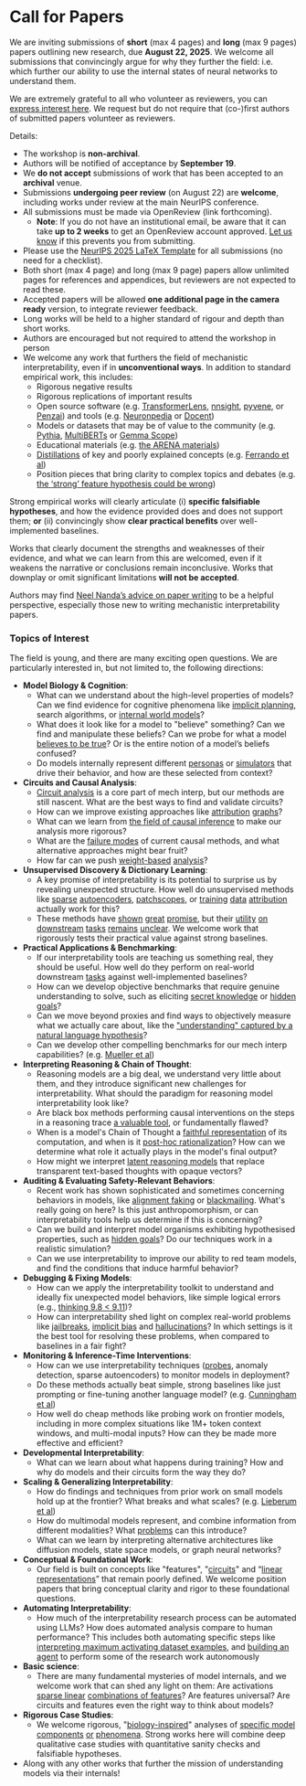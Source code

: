 # Call for Papers
We are inviting submissions of **short** (max 4 pages) and **long** (max 9 pages) papers outlining new research, due **August 22, 2025**. We welcome all submissions that convincingly argue for why they further the field: i.e. which further our ability to use the internal states of neural networks to understand them. 

We are extremely grateful to all who volunteer as reviewers, you can [express interest here](https://www.google.com/url?q=https://docs.google.com/forms/d/e/1FAIpQLSdiw1SJllzoTz_nqzDTzTOGb9DV3W_truQyh-WvYj_QGIi7Mg/viewform?usp%3Ddialog&sa=D&source=editors&ust=1752613704101347&usg=AOvVaw3TanBnnCdmDIfvolO94uSn). We request but do not require that (co-)first authors of submitted papers volunteer as reviewers. 

Details: 
* The workshop is **non-archival**.
* Authors will be notified of acceptance by **September 19**.
* We **do not accept** submissions of work that has been accepted to an **archival** venue.
* Submissions **undergoing peer review** (on August 22) are **welcome**, including works under review at the main NeurIPS conference.
* All submissions must be made via OpenReview (link forthcoming).
  * **Note**: If you do not have an institutional email, be aware that it can take **up to 2 weeks** to get an OpenReview account approved. [Let us know](mailto:neurips2025@mechinterpworkshop.com) if this prevents you from submitting.
* Please use the [NeurIPS 2025 LaTeX Template](https://www.google.com/url?q=https://media.neurips.cc/Conferences/NeurIPS2025/Styles.zip&sa=D&source=editors&ust=1752613704102872&usg=AOvVaw0TRT0RBspUh5bG9EEgoFdt) for all submissions (no need for a checklist).
* Both short (max 4 page) and long (max 9 page) papers allow unlimited pages for references and appendices, but reviewers are not expected to read these.
* Accepted papers will be allowed **one additional page in the camera ready** version, to integrate reviewer feedback.
* Long works will be held to a higher standard of rigour and depth than short works.
* Authors are encouraged but not required to attend the workshop in person
* We welcome any work that furthers the field of mechanistic interpretability, even if in **unconventional ways**. In addition to standard empirical work, this includes:
  * Rigorous negative results
  * Rigorous replications of important results
  * Open source software (e.g. [TransformerLens](https://www.google.com/url?q=https://github.com/neelnanda-io/TransformerLens&sa=D&source=editors&ust=1752613704103954&usg=AOvVaw2TC9AbdFi6Kw8xtunjNihE), [nnsight](https://www.google.com/url?q=https://github.com/ndif-team/nnsight&sa=D&source=editors&ust=1752613704104026&usg=AOvVaw1gZI8mSX3VmIp7P1nO9LoB), [pyvene](https://www.google.com/url?q=https://github.com/stanfordnlp/pyvene/tree/main/pyvene/models/mlp&sa=D&source=editors&ust=1752613704104109&usg=AOvVaw1_mlMlXjd6mrP5UlooscKl), or [Penzai](https://www.google.com/url?q=https://github.com/google-deepmind/penzai&sa=D&source=editors&ust=1752613704104193&usg=AOvVaw0x6O-JSV8QvDFe12J98Dws)) and tools (e.g. [Neuronpedia](https://www.google.com/url?q=http://neuronpedia.org&sa=D&source=editors&ust=1752613704104271&usg=AOvVaw2DvGUH6-Br86SxQBSKiC1E) or [Docent](https://www.google.com/url?q=https://transluce.org/introducing-docent&sa=D&source=editors&ust=1752613704104359&usg=AOvVaw2w0_WXZyqCizRCpuupaELL))
  * Models or datasets that may be of value to the community (e.g. [Pythia](https://www.google.com/url?q=https://arxiv.org/abs/2304.01373&sa=D&source=editors&ust=1752613704104521&usg=AOvVaw0diKtNlW6eHQTmZ_pSr92Q), [MultiBERTs](https://www.google.com/url?q=https://arxiv.org/abs/2106.16163&sa=D&source=editors&ust=1752613704104587&usg=AOvVaw1cs_KzpVP3ao5foosG-5x5) or [Gemma Scope](https://www.google.com/url?q=https://arxiv.org/abs/2408.05147&sa=D&source=editors&ust=1752613704104670&usg=AOvVaw3DDZ2-rsjrZXmPkTWBPYZh))
  * Educational materials (e.g. [the ARENA materials](https://www.google.com/url?q=https://arena3-chapter1-transformer-interp.streamlit.app/&sa=D&source=editors&ust=1752613704104894&usg=AOvVaw1L-ZvKkV2dTd57iMb0a0oe))
  * [Distillations](https://www.google.com/url?q=https://distill.pub/2017/research-debt/&sa=D&source=editors&ust=1752613704105052&usg=AOvVaw0Ky4SPuoWAiRbZL2MXXw2Q) of key and poorly explained concepts (e.g. [Ferrando et al](https://www.google.com/url?q=https://arxiv.org/abs/2405.00208&sa=D&source=editors&ust=1752613704105195&usg=AOvVaw2bJfzEvexA2okGF67dOckL))
  * Position pieces that bring clarity to complex topics and debates (e.g. [the ‘strong’ feature hypothesis could be wrong](https://www.google.com/url?q=https://www.alignmentforum.org/posts/tojtPCCRpKLSHBdpn/the-strong-feature-hypothesis-could-be-wrong&sa=D&source=editors&ust=1752613704105442&usg=AOvVaw0PNRpirho2IwNrt9QMZrc1))

Strong empirical works will clearly articulate (i) **specific falsifiable hypotheses**, and how the evidence provided does and does not support them; **or** (ii) convincingly show **clear practical benefits** over well-implemented baselines. 

Works that clearly document the strengths and weaknesses of their evidence, and what we can learn from this are welcomed, even if it weakens the narrative or conclusions remain inconclusive. Works that downplay or omit significant limitations **will not be accepted**. 

Authors may find [Neel Nanda’s advice on paper writing](https://www.google.com/url?q=https://www.alignmentforum.org/posts/eJGptPbbFPZGLpjsp/highly-opinionated-advice-on-how-to-write-ml-papers&sa=D&source=editors&ust=1752613704106508&usg=AOvVaw1ROuLka3-rCwbZVJMBqscD) to be a helpful perspective, especially those new to writing mechanistic interpretability papers. 
### Topics of Interest
The field is young, and there are many exciting open questions. We are particularly interested in, but not limited to, the following directions: 
* **Model Biology & Cognition**:
  * What can we understand about the high-level properties of models? Can we find evidence for cognitive phenomena like [implicit planning](https://www.google.com/url?q=https://transformer-circuits.pub/2025/attribution-graphs/biology.html%23dives-poems&sa=D&source=editors&ust=1752613704107235&usg=AOvVaw1g-jXNnKooDKYovYvH5DON), search algorithms, or [internal world models](https://www.google.com/url?q=https://arxiv.org/abs/2210.13382&sa=D&source=editors&ust=1752613704107346&usg=AOvVaw3ZEbWp1ZgFkdOB6OOlDggu)?
  * What does it look like for a model to "believe" something? Can we find and manipulate these beliefs? Can we probe for what a model [believes to be true](https://www.google.com/url?q=https://arxiv.org/abs/2310.06824&sa=D&source=editors&ust=1752613704107566&usg=AOvVaw3kj0PW1YSqwjNp7dL19OB1)? Or is the entire notion of a model’s beliefs confused?
  * Do models internally represent different [personas](https://www.google.com/url?q=https://arxiv.org/abs/2406.12094&sa=D&source=editors&ust=1752613704107762&usg=AOvVaw1wHvpZ6dXw5nymS6xV7biL) or [simulators](https://www.google.com/url?q=https://www.nature.com/articles/s41586-023-06647-8&sa=D&source=editors&ust=1752613704107838&usg=AOvVaw0eavm_sjf2iYee-FlQ4rJO) that drive their behavior, and how are these selected from context?
* **Circuits and Causal Analysis**:
  * [Circuit analysis](https://www.google.com/url?q=https://distill.pub/2020/circuits/zoom-in/&sa=D&source=editors&ust=1752613704108080&usg=AOvVaw1TRXz-2sVnoxNbxQxZDIl5) is a core part of mech interp, but our methods are still nascent. What are the best ways to find and validate circuits?
  * How can we improve existing approaches like [attribution](https://www.google.com/url?q=https://arxiv.org/abs/2406.11944&sa=D&source=editors&ust=1752613704108343&usg=AOvVaw26A7DGMXOIXXrqcvEbxpEZ) [graphs](https://www.google.com/url?q=https://transformer-circuits.pub/2025/attribution-graphs/methods.html&sa=D&source=editors&ust=1752613704108423&usg=AOvVaw0kzjrn01PSt0B6RgRIqcCL)?
  * What can we learn from [the field of causal inference](https://www.google.com/url?q=https://arxiv.org/abs/2407.04690&sa=D&source=editors&ust=1752613704108564&usg=AOvVaw1Kdjzpc3S0MoW3hePraQIv) to make our analysis more rigorous?
  * What are the [failure modes](https://www.google.com/url?q=https://arxiv.org/abs/2307.15771&sa=D&source=editors&ust=1752613704108720&usg=AOvVaw3e5NV5bv8AdeV43Ab5tWgh) of current causal methods, and what alternative approaches might bear fruit?
  * How far can we push [weight-based](https://www.google.com/url?q=https://arxiv.org/abs/2301.05217&sa=D&source=editors&ust=1752613704108904&usg=AOvVaw2UabpBMqmyTkBnqaXvZhv2) [analysis](https://www.google.com/url?q=https://arxiv.org/abs/2410.08417&sa=D&source=editors&ust=1752613704108964&usg=AOvVaw2-uNfzsFz92C2KTxNJwlCP)?
* **Unsupervised Discovery & Dictionary Learning**:
  * A key promise of interpretability is its potential to surprise us by revealing unexpected structure. How well do unsupervised methods like [sparse](https://www.google.com/url?q=https://arxiv.org/abs/2103.15949&sa=D&source=editors&ust=1752613704109277&usg=AOvVaw3zP0Zs7nUXrCYxZ9MmeL8S) [autoencoders](https://www.google.com/url?q=https://transformer-circuits.pub/2023/monosemantic-features&sa=D&source=editors&ust=1752613704109393&usg=AOvVaw2rYht-KZ2UlJB0vR4FIA2k), [patch](https://www.google.com/url?q=https://arxiv.org/abs/2401.06102&sa=D&source=editors&ust=1752613704109456&usg=AOvVaw06iIlRPZ73KfWe7PmaIBhB)[scopes](https://www.google.com/url?q=https://arxiv.org/abs/2403.10949v2&sa=D&source=editors&ust=1752613704109501&usg=AOvVaw0kwQ2rJg5olrA87IpZHrjC), or [training](https://www.google.com/url?q=https://proceedings.mlr.press/v70/koh17a?ref%3Dhttps://githubhelp.com&sa=D&source=editors&ust=1752613704109602&usg=AOvVaw0LWn2ZnBQaa0CEUyiNGhn6) [data](https://www.google.com/url?q=https://arxiv.org/abs/2308.03296&sa=D&source=editors&ust=1752613704109688&usg=AOvVaw1x3jyVAtA3G9ATfzho5jmg) [attribution](https://www.google.com/url?q=https://arxiv.org/abs/2205.11482&sa=D&source=editors&ust=1752613704109758&usg=AOvVaw39UkoqzhA20qtCP9Cz1hUG) actually work for this?
  * These methods have [shown](https://www.google.com/url?q=https://transformer-circuits.pub/2024/scaling-monosemanticity/index.html&sa=D&source=editors&ust=1752613704109928&usg=AOvVaw3I841lW7454bLK3uTJy3NX) [great](https://www.google.com/url?q=https://transformer-circuits.pub/2025/attribution-graphs/biology.html&sa=D&source=editors&ust=1752613704110030&usg=AOvVaw1iNR5C5WuADaUwKHA3pSI6) [promise](https://www.google.com/url?q=https://arxiv.org/abs/2503.10965&sa=D&source=editors&ust=1752613704110092&usg=AOvVaw0P8gUcJZG9hJBUL88rso84), but their [utility](https://www.google.com/url?q=https://arxiv.org/abs/2502.16681&sa=D&source=editors&ust=1752613704110161&usg=AOvVaw36a6ydZjnn4IoqFJ9-72NX) [on](https://www.google.com/url?q=https://www.tilderesearch.com/blog/sieve&sa=D&source=editors&ust=1752613704110222&usg=AOvVaw2yUJ17Qx-GvXzxPGZTGoys) [downstream](https://www.google.com/url?q=https://arxiv.org/abs/2501.17148&sa=D&source=editors&ust=1752613704110282&usg=AOvVaw3lHULK3tt-j4wFFc0PU1_S) [tasks](https://www.google.com/url?q=https://transformer-circuits.pub/2024/features-as-classifiers/index.html&sa=D&source=editors&ust=1752613704110361&usg=AOvVaw3MGQ7GOAp-MpwoE_UC_yVF) [remains](https://www.google.com/url?q=https://arxiv.org/abs/2502.04382&sa=D&source=editors&ust=1752613704110422&usg=AOvVaw1IbYUOUdpXpKHaSwz8RZgn) [unclear](https://www.google.com/url?q=https://www.alignmentforum.org/posts/4uXCAJNuPKtKBsi28/negative-results-for-saes-on-downstream-tasks&sa=D&source=editors&ust=1752613704110518&usg=AOvVaw1gnJSxICJCHtuX3EEqTZ2r). We welcome work that rigorously tests their practical value against strong baselines.
* **Practical Applications & Benchmarking**:
  * If our interpretability tools are teaching us something real, they should be useful. How well do they perform on real-world downstream [tasks](https://www.google.com/url?q=https://www.lesswrong.com/posts/wGRnzCFcowRCrpX4Y/downstream-applications-as-validation-of-interpretability&sa=D&source=editors&ust=1752613704111026&usg=AOvVaw02Scf4pSLWEed3qvw5C-i3) against well-implemented baselines?
  * How can we develop objective benchmarks that require genuine understanding to solve, such as eliciting [secret knowledge](https://www.google.com/url?q=https://arxiv.org/abs/2505.14352&sa=D&source=editors&ust=1752613704111264&usg=AOvVaw0ZXiUkXG4yjI-DOhzxFA8A) or [hidden goals](https://www.google.com/url?q=https://arxiv.org/abs/2503.10965&sa=D&source=editors&ust=1752613704111332&usg=AOvVaw2JmoR_xG7kAlpv7gQYpNt3)?
  * Can we move beyond proxies and find ways to objectively measure what we actually care about, like the ["understanding" captured by a natural language hypothesis](https://www.google.com/url?q=https://arxiv.org/abs/2502.04382&sa=D&source=editors&ust=1752613704111576&usg=AOvVaw3XV5AF_lpPiwwbudenuZaG)?
  * Can we develop other compelling benchmarks for our mech interp capabilities? (e.g. [Mueller et al](https://www.google.com/url?q=https://arxiv.org/abs/2504.13151&sa=D&source=editors&ust=1752613704111760&usg=AOvVaw1xHprrt_GLzVa1f1FUWZ9X))
* **Interpreting Reasoning & Chain of Thought**:
  * Reasoning models are a big deal, we understand very little about them, and they introduce significant new challenges for interpretability. What should the paradigm for reasoning model interpretability look like?
  * Are black box methods performing causal interventions on the steps in a reasoning trace [a valuable tool](https://www.google.com/url?q=https://arxiv.org/abs/2506.19143&sa=D&source=editors&ust=1752613704112293&usg=AOvVaw1JkR_2yiedQ3Em5WOm6iSO), or fundamentally flawed?
  * When is a model's Chain of Thought a [faithful representation](https://www.google.com/url?q=https://arxiv.org/abs/2305.04388&sa=D&source=editors&ust=1752613704112481&usg=AOvVaw2dO_GWKHAvkj2v_XT6qvHF) of its computation, and when is it [post-hoc rationalization](https://www.google.com/url?q=https://arxiv.org/abs/2503.08679&sa=D&source=editors&ust=1752613704112593&usg=AOvVaw0OtvZWIBiN50a-JjhlPkWd)? How can we determine what role it actually plays in the model's final output?
  * How might we interpret [latent reasoning models](https://www.google.com/url?q=https://arxiv.org/abs/2412.06769&sa=D&source=editors&ust=1752613704112792&usg=AOvVaw3GNMeGf6NtAGv3Aj2djscp) that replace transparent text-based thoughts with opaque vectors?
* **Auditing & Evaluating Safety-Relevant Behaviors**:
  * Recent work has shown sophisticated and sometimes concerning behaviors in models, like [alignment faking](https://www.google.com/url?q=https://arxiv.org/abs/2412.14093&sa=D&source=editors&ust=1752613704113152&usg=AOvVaw2_cexvS7hHUKn6GfVdCYoe) or [blackmailing](https://www.google.com/url?q=https://www.anthropic.com/research/agentic-misalignment&sa=D&source=editors&ust=1752613704113250&usg=AOvVaw1du9N6B3K5lHX-kXOTxY3J). What's really going on here? Is this just anthropomorphism, or can interpretability tools help us determine if this is concerning?
  * Can we build and interpret model organisms exhibiting hypothesised properties, such as [hidden goals](https://www.google.com/url?q=https://arxiv.org/abs/2503.10965&sa=D&source=editors&ust=1752613704113573&usg=AOvVaw1pw3rbcXKk0dRgiYj7qpRf)? Do our techniques work in a realistic simulation?
  * Can we use interpretability to improve our ability to red team models, and find the conditions that induce harmful behavior?
* **Debugging & Fixing Models**:
  * How can we apply the interpretability toolkit to understand and ideally fix unexpected model behaviors, like simple logical errors (e.g., [thinking 9.8 < 9.11](https://www.google.com/url?q=https://transluce.org/observability-interface&sa=D&source=editors&ust=1752613704114111&usg=AOvVaw1-_hWJzjJLd__OF1gh3S3n))?
  * How can interpretability shed light on complex real-world problems like [jailbreaks](https://www.google.com/url?q=https://transformer-circuits.pub/2025/attribution-graphs/biology.html%23dives-jailbreak&sa=D&source=editors&ust=1752613704114312&usg=AOvVaw3ShmqADSfdndq-ksCnVIt2), [implicit bias](https://www.google.com/url?q=https://arxiv.org/abs/2506.10922&sa=D&source=editors&ust=1752613704114384&usg=AOvVaw0bQ01oNnou380ZR2P9qeT_) and [hallucinations](https://www.google.com/url?q=https://arxiv.org/abs/2411.14257&sa=D&source=editors&ust=1752613704114461&usg=AOvVaw3LCXuwchIhbLncfovApY5_)? In which settings is it the best tool for resolving these problems, when compared to baselines in a fair fight?
* **Monitoring & Inference-Time Interventions**:
  * How can we use interpretability techniques ([probes](https://www.google.com/url?q=https://arxiv.org/abs/2102.12452&sa=D&source=editors&ust=1752613704114801&usg=AOvVaw2H5Ck_vho3Fq9mx9nTsENF), anomaly detection, sparse autoencoders) to monitor models in deployment?
  * Do these methods actually beat simple, strong baselines like just prompting or fine-tuning another language model? (e.g. [Cunningham et al](https://www.google.com/url?q=https://alignment.anthropic.com/2025/cheap-monitors/&sa=D&source=editors&ust=1752613704115119&usg=AOvVaw0fS_nFaso3mC9jxOFgM3OC))
  * How well do cheap methods like probing work on frontier models, including in more complex situations like 1M+ token context windows, and multi-modal inputs? How can they be made more effective and efficient?
* **Developmental Interpretability**:
  * What can we learn about what happens during training? How and why do models and their circuits form the way they do?
* **Scaling & Generalizing Interpretability**:
  * How do findings and techniques from prior work on small models hold up at the frontier? What breaks and what scales? (e.g. [Lieberum et al](https://www.google.com/url?q=https://arxiv.org/abs/2307.09458&sa=D&source=editors&ust=1752613704115907&usg=AOvVaw3NkFZ7T9ekAUSjhPUSmvrL))
  * How do multimodal models represent, and combine information from different modalities? What [problems](https://www.google.com/url?q=https://openreview.net/pdf?id%3DVUhRdZp8ke&sa=D&source=editors&ust=1752613704116106&usg=AOvVaw0i7FMqWIpU5r_bMQtLlPnc) can this introduce?
  * What can we learn by interpreting alternative architectures like diffusion models, state space models, or graph neural networks?
* **Conceptual & Foundational Work**:
  * Our field is built on concepts like "features", "[circuits](https://www.google.com/url?q=https://distill.pub/2020/circuits/zoom-in/&sa=D&source=editors&ust=1752613704116553&usg=AOvVaw0yfklqaLg2bJMkOvJxFikN)" and “[linear representations](https://www.google.com/url?q=https://transformer-circuits.pub/2024/july-update/index.html%23linear-representations&sa=D&source=editors&ust=1752613704116672&usg=AOvVaw1KeumYzAfK9_HMTg0n-6wY)” that remain poorly defined. We welcome position papers that bring conceptual clarity and rigor to these foundational questions.
* **Automating Interpretability**:
  * How much of the interpretability research process can be automated using LLMs? How does automated analysis compare to human performance? This includes both automating specific steps like [interpreting maximum activating dataset examples](https://www.google.com/url?q=https://openaipublic.blob.core.windows.net/neuron-explainer/paper/index.html&sa=D&source=editors&ust=1752613704117237&usg=AOvVaw39M6heiwsMNblc9tyzVsRm), and [building an agent](https://www.google.com/url?q=https://arxiv.org/abs/2404.14394&sa=D&source=editors&ust=1752613704117317&usg=AOvVaw3ZbRw7pjMm2WNyZkYniOQK) to perform some of the research work autonomously
* **Basic science**:
  * There are many fundamental mysteries of model internals, and we welcome work that can shed any light on them: Are activations [sparse linear](https://www.google.com/url?q=https://arxiv.org/abs/1601.03764&sa=D&source=editors&ust=1752613704117666&usg=AOvVaw3VP_pdrC_TdjzGXRUsg1Qp) [combinations of features](https://www.google.com/url?q=https://transformer-circuits.pub/2022/toy_model/index.html&sa=D&source=editors&ust=1752613704117764&usg=AOvVaw2OREQzO8xq_r15ZXf7Jb89)? Are features universal? Are circuits and features even the right way to think about models?
* **Rigorous Case Studies**:
  * We welcome rigorous, "[biology-inspired](https://www.google.com/url?q=https://distill.pub/2020/circuits/curve-circuits/&sa=D&source=editors&ust=1752613704118111&usg=AOvVaw0s1fE2VinWsUiy4sU1HQoJ)" analyses of [specific model](https://www.google.com/url?q=https://arxiv.org/abs/2310.04625&sa=D&source=editors&ust=1752613704118193&usg=AOvVaw19BWOY-YOh16nOwsR2iHB3) [components](https://www.google.com/url?q=https://transformer-circuits.pub/2024/scaling-monosemanticity/index.html&sa=D&source=editors&ust=1752613704118278&usg=AOvVaw2ls4j1wzR6UD0TMGZEFY_b) [or](https://www.google.com/url?q=https://arxiv.org/abs/2305.01610&sa=D&source=editors&ust=1752613704118336&usg=AOvVaw0Z59R-qBFZXIQcf4rXxYSb) [phenomena](https://www.google.com/url?q=https://arxiv.org/abs/2306.09346&sa=D&source=editors&ust=1752613704118396&usg=AOvVaw2JIcITRq9e5YTXE5HPpv_Z). Strong works here will combine deep qualitative case studies with quantitative sanity checks and falsifiable hypotheses.
* Along with any other works that further the mission of understanding models via their internals!